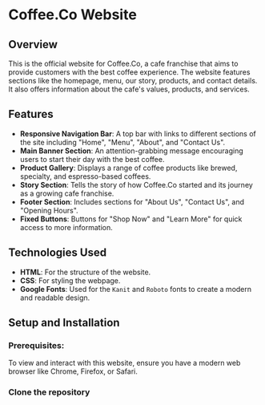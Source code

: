# Coffee.Co Website

## Overview
This is the official website for Coffee.Co, a cafe franchise that aims to provide customers with the best coffee experience. The website features sections like the homepage, menu, our story, products, and contact details. It also offers information about the cafe's values, products, and services.

## Features
- **Responsive Navigation Bar**: A top bar with links to different sections of the site including "Home", "Menu", "About", and "Contact Us".
- **Main Banner Section**: An attention-grabbing message encouraging users to start their day with the best coffee.
- **Product Gallery**: Displays a range of coffee products like brewed, specialty, and espresso-based coffees.
- **Story Section**: Tells the story of how Coffee.Co started and its journey as a growing cafe franchise.
- **Footer Section**: Includes sections for "About Us", "Contact Us", and "Opening Hours".
- **Fixed Buttons**: Buttons for "Shop Now" and "Learn More" for quick access to more information.

## Technologies Used
- **HTML**: For the structure of the website.
- **CSS**: For styling the webpage.
- **Google Fonts**: Used for the `Kanit` and `Roboto` fonts to create a modern and readable design.

## Setup and Installation

### Prerequisites:
To view and interact with this website, ensure you have a modern web browser like Chrome, Firefox, or Safari.

### Clone the repository
